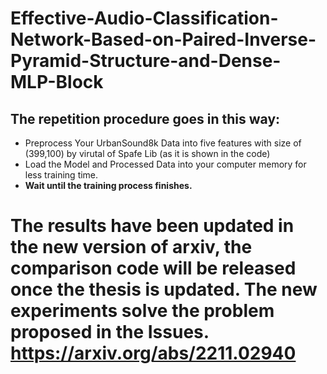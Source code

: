 # Effective-Audio-Classification-Network-Based-on-Paired-Inverse-Pyramid-Structure-and-Dense-MLP-Block
## The repetition procedure goes in this way:
* Preprocess Your UrbanSound8k Data into five features with size of (399,100) by virutal of Spafe Lib (as it is shown in the code)
* Load the Model and Processed Data into your computer memory for less training time.
* **Wait until the training process finishes.**
# The results have been updated in the new version of arxiv, the comparison code will be released once the thesis is updated. The new experiments solve the problem proposed in the Issues. <https://arxiv.org/abs/2211.02940>
